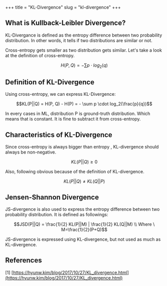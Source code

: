 +++
title = "KL-Divergence"
slug = "kl-divergence"
+++

## What is Kullback-Leibler Divergence?
KL-Divergance is defined as the entropy difference between two probability distribution. In other words, it tells if two distributions are similar or not.

Cross-entropy gets smaller as two distribution gets similar. Let's take a look at the definition of cross-entropy.

$$H(P, Q) = - \sum p \cdot log_2(q)$$

## Definition of KL-Divergence
Using cross-entropy, we can express KL-Divergence:

$$KL(P||Q) = H(P, Q) - H(P) = - \sum p \cdot log_2(\frac{p}{q})$$

In every cases in ML, distribution P is ground-truth distribution. Which means that  is constant. It is fine to subtract it from cross-entropy.

## Characteristics of KL-Divergence

Since cross-entropy  is always bigger than entropy , KL-divergence should always be non-negative.

$$KL(P||Q) \ge 0$$

Also, following obvious because of the definition of KL-divergence.

$$KL(P||Q) \ne KL(Q||P)$$

## Jensen-Shannon Divergence
JS-divergence is also used to express the entropy difference between two probability distribution. It is defined as followings:

$$JSD(P||Q) = \frac{1}{2} KL(P||M) | \frac{1}{2} KL(Q||M) \\ Where \ M=\frac{1}{2}(P+Q)$$

JS-divergence is expressed using KL-divergence, but not used as much as KL-divergence.

## References
[1] [https://hyunw.kim/blog/2017/10/27/KL_divergence.html](https://hyunw.kim/blog/2017/10/27/KL_divergence.html)

